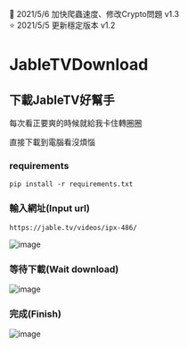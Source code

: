  🌈 2021/5/6 加快爬蟲速度、修改Crypto問題 v1.3  
 ⭐ 2021/5/5 更新穩定版本 v1.2  
# JableTVDownload

## 下載JableTV好幫手

每次看正要爽的時候就給我卡住轉圈圈  

直接下載到電腦看沒煩惱

### requirements
`pip install -r requirements.txt`

### 輸入網址(Input url)
`https://jable.tv/videos/ipx-486/`

![image](https://github.com/hcjohn463/JableDownload/blob/main/img/input.PNG)

### 等待下載(Wait download)

![image](https://github.com/hcjohn463/JableDownload/blob/main/img/finish.PNG)

### 完成(Finish)

![image](https://github.com/hcjohn463/JableDownload/blob/main/img/output.PNG)
